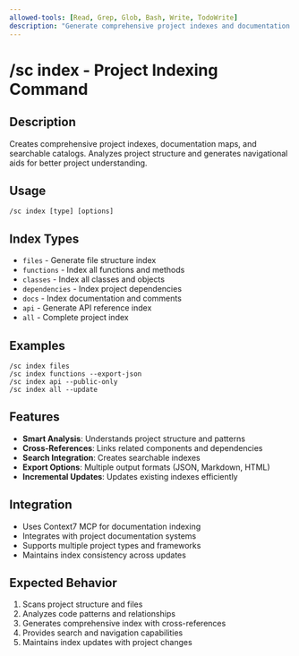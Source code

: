 ```yaml
---
allowed-tools: [Read, Grep, Glob, Bash, Write, TodoWrite]
description: "Generate comprehensive project indexes and documentation maps"
---
```


# /sc index - Project Indexing Command

## Description
Creates comprehensive project indexes, documentation maps, and searchable catalogs. Analyzes project structure and generates navigational aids for better project understanding.

## Usage
```
/sc index [type] [options]
```

## Index Types
- `files` - Generate file structure index
- `functions` - Index all functions and methods
- `classes` - Index all classes and objects
- `dependencies` - Index project dependencies
- `docs` - Index documentation and comments
- `api` - Generate API reference index
- `all` - Complete project index

## Examples
```
/sc index files
/sc index functions --export-json
/sc index api --public-only
/sc index all --update
```

## Features
- **Smart Analysis**: Understands project structure and patterns
- **Cross-References**: Links related components and dependencies
- **Search Integration**: Creates searchable indexes
- **Export Options**: Multiple output formats (JSON, Markdown, HTML)
- **Incremental Updates**: Updates existing indexes efficiently

## Integration
- Uses Context7 MCP for documentation indexing
- Integrates with project documentation systems
- Supports multiple project types and frameworks
- Maintains index consistency across updates

## Expected Behavior
1. Scans project structure and files
2. Analyzes code patterns and relationships
3. Generates comprehensive index with cross-references
4. Provides search and navigation capabilities
5. Maintains index updates with project changes
